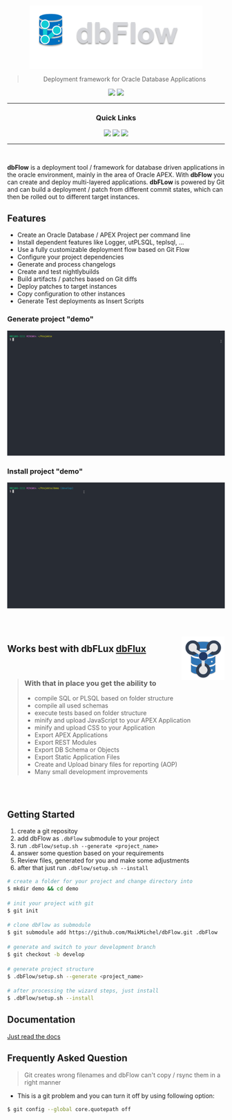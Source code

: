 <div align='center'>
  <img src="docs/images/logo.png" align="center" width="400px"/>

  > Deployment framework for Oracle Database Applications

  <a href='https://github.com/maikmichel/dbflow/releases'><img src='https://img.shields.io/github/v/release/maikmichel/dbflow?color=%23FDD835&label=version&style=for-the-badge'></a>
  <a href='https://github.com/maikmichel/dbflow/blob/main/LICENSE'><img src='https://img.shields.io/github/license/maikmichel/dbflow?style=for-the-badge'></a>
</div>

---

<div align='center'>

### Quick Links

<a href='https://maikmichel.github.io/dbFlow/'><img src='https://img.shields.io/badge/DOCS-gray?style=for-the-badge'></a> <a href='https://maikmichel.github.io/dbFlow/getting_started/'><img src='https://img.shields.io/badge/GETTING STARTED-blue?style=for-the-badge'></a> <a href='https://maikmichel.github.io/dbFlow/changelog/'><img src='https://img.shields.io/badge/CHANGELOG-green?style=for-the-badge'></a>

</div>

---
<br/>

**dbFlow** is a deployment tool / framework for database driven applications in the oracle environment, mainly in the area of Oracle APEX. With **dbFlow** you can create and deploy multi-layered applications. **dbFLow** is powered by Git and can build a deployment / patch from different commit states, which can then be rolled out to different target instances.

## Features

- Create an Oracle Database / APEX Project per command line
- Install dependent features like Logger, utPLSQL, teplsql, ...
- Use a fully customizable deployment flow based on Git Flow
- Configure your project dependencies
- Generate and process changelogs
- Create and test nightlybuilds
- Build artifacts / patches based on Git diffs
- Deploy patches to target instances
- Copy configuration to other instances
- Generate Test deployments as Insert Scripts


### Generate project "demo"

  ![ScreenCast:  Generate demo project](docs/images/generate_demo.gif)

### Install project "demo"

  ![ScreenCast:  Install demo project](docs/images/install_demo.gif)

</br>
</br>

<a href='https://marketplace.visualstudio.com/items?itemName=MaikMichel.dbflow'><img src='docs/images/dbflux.png' width="100px" align="right"></a>
## Works best with dbFLux [dbFlux](https://marketplace.visualstudio.com/items?itemName=MaikMichel.dbflow)


<br/>

>### With that in place you get the ability to
>- compile SQL or PLSQL based on folder structure
>- compile all used schemas
>- execute tests based on folder structure
>- minify and upload JavaScript to your APEX Application
>- minify and upload CSS to your Application
>- Export APEX Applications
>- Export REST Modules
>- Export DB Schema or Objects
>- Export Static Application Files
>- Create and Upload binary files for reporting (AOP)
>- Many small development improvements

</br>
</br>

## Getting Started

1. create a git repositoy
2. add dbFlow as `.dbFlow` submodule to your project
3. run `.dbFlow/setup.sh --generate <project_name>`
4. answer some question based on your requirements
6. Review files, generated for you and make some adjustments
5. after that just run `.dbFlow/setup.sh --install`

```bash
# create a folder for your project and change directory into
$ mkdir demo && cd demo

# init your project with git
$ git init

# clone dbFlow as submodule
$ git submodule add https://github.com/MaikMichel/dbFlow.git .dbFlow

# generate and switch to your development branch
$ git checkout -b develop

# generate project structure
$ .dbFlow/setup.sh --generate <project_name>

# after processing the wizard steps, just install
$ .dbFlow/setup.sh --install
```


## Documentation
  [Just read the docs](https://maikmichel.github.io/dbFlow/)

## Frequently Asked Question

> Git creates wrong filenames and dbFlow can't copy / rsync them in a right manner

- This is a git problem and you can turn it off by using following option:
```bash
$ git config --global core.quotepath off
```
